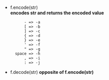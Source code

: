 - f.encode(str)    
**encodes str and returns the encoded value**
        
            - => -a
            [ => -b
            ] => -c
            { => -d
            } => -e
            ' => -f
            " => -g
        space => -h
            , => -i
            : => -j

- f.decode(str)
**opposite of f.encode(str)**
